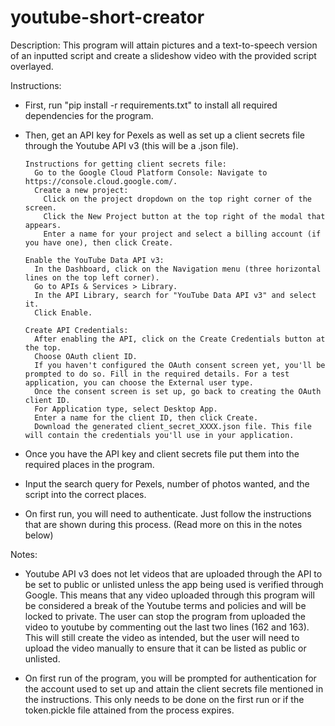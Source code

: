 # youtube-short-creator
Description: This program will attain pictures and a text-to-speech version of an inputted script and create a slideshow video with the provided script overlayed.

Instructions: 
- First, run "pip install -r requirements.txt" to install all required dependencies for the program.
  
- Then, get an API key for Pexels as well as set up a client secrets file through the Youtube API v3 (this will be a .json file).

      Instructions for getting client secrets file:
        Go to the Google Cloud Platform Console: Navigate to https://console.cloud.google.com/.
        Create a new project:
          Click on the project dropdown on the top right corner of the screen.
          Click the New Project button at the top right of the modal that appears.
          Enter a name for your project and select a billing account (if you have one), then click Create.
  
      Enable the YouTube Data API v3:
        In the Dashboard, click on the Navigation menu (three horizontal lines on the top left corner).
        Go to APIs & Services > Library.
        In the API Library, search for "YouTube Data API v3" and select it.
        Click Enable.
  
      Create API Credentials:
        After enabling the API, click on the Create Credentials button at the top.
        Choose OAuth client ID.
        If you haven't configured the OAuth consent screen yet, you'll be prompted to do so. Fill in the required details. For a test application, you can choose the External user type.
        Once the consent screen is set up, go back to creating the OAuth client ID.
        For Application type, select Desktop App.
        Enter a name for the client ID, then click Create.
        Download the generated client_secret_XXXX.json file. This file will contain the credentials you'll use in your application.

- Once you have the API key and client secrets file put them into the required places in the program.

- Input the search query for Pexels, number of photos wanted, and the script into the correct places.

- On first run, you will need to authenticate. Just follow the instructions that are shown during this process. (Read more on this in the notes below)

Notes: 
- Youtube API v3 does not let videos that are uploaded through the API to be set to public or unlisted unless the app being used is verified through Google. This means that any video uploaded through this program will be considered a break of the Youtube terms and policies and will be locked to private. The user can stop the program from uploaded the video to youtube by commenting out the last two lines (162 and 163). This will still create the video as intended, but the user will need to upload the video manually to ensure that it can be listed as public or unlisted.

- On first run of the program, you will be prompted for authentication for the account used to set up and attain the client secrets file mentioned in the instructions. This only needs to be done on the first run or if the token.pickle file attained from the process expires.
